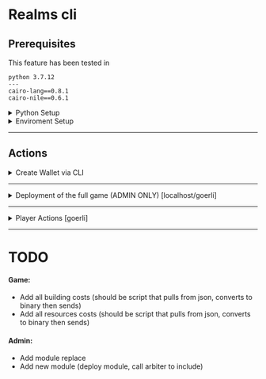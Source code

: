 # Realms cli

## Prerequisites

This feature has been tested in 
```
python 3.7.12
---
cairo-lang==0.8.1
cairo-nile==0.6.1
```

<details><summary>Python Setup</summary>

1. Upgrade pip: `/usr/local/bin/python -m pip install --upgrade pip`
2. Remove *all* previous cairo nile packages: `$ pip uninstall cairo-nile` and check with `$ pip freeze` to make sure it's removed.
3. Install nile 0.6.1: `pip install cairo-nile`
4. Install the realms_cli: `$ pip install realms_cli/` (ensure you are in the realms-contracts dir)

You now should have the realms_cli commands available when you run `$ nile`. 

</details>

<details><summary>Enviroment Setup</summary>

Create an `.env.nile` in the realms_cli/ directory with the following entries:

```
export STARKNET_PRIVATE_KEY=<A PRIVATE KEY>  # admin private key
export STARKNET_NETWORK=alpha-goerli  # different from nile_network

```
⚠️ Never commit this file!
</details>



---

## Actions


<details><summary>Create Wallet via CLI</summary>

1. Create private Key via XYZ
2. Save in .env.nile as STARKNET_PRIVATE_KEY
3. Run `$ source realms_cli/.env.nile`
4. Run `$ nile setup STARKNET_PRIVATE_KEY --network goerli`
5. Your address will be saved in the goerli.accounts.json
</details>

---

<details><summary>Deployment of the full game (ADMIN ONLY) [localhost/goerli]</summary>


The following scripts deploy all contracts necessairy to test and play realms on localhost/goerli.

### 1. Admin

`$ nile run --network localhost realms_cli/1_deploy_admin.py`

### 2. Deploy tokens

`$ nile run --network localhost realms_cli/2_deploy_token_contracts.py`

### 3. Deploy game contracts

`$ nile run --network localhost realms_cli/3_deploy_game_contracts.py`

### 4. Init the game

`$ nile run --network localhost realms_cli/4_init_game.py`

### Tips

If you want to check a tx hash, run either

`$ nile debug --network NETWORK TXHASH`

Or `$ starknet get_transaction_receipt --hash TXHASH` (only for non-localhost)

### Adding a plugin

Add your logic to `realms_cli/realms_cli/main.py`
Add you cli entro to `realms_cli/pyproject.toml`
Reinstall the plugin cli `pip install realms_cli/`

</details>

---
<details><summary>Player Actions [goerli]</summary>


### Deploy account

`$ nile deploy STARKNET_PRIVATE_KEY`

Note: you need to setup and source a `.env` file.

### Settling

`$ nile settle_realm 1`


### Check lords [wip]

`$ nile check_lords`

### check realms [wip]

`$ nile check_realms`

### Check resources

`$ nile check_resources`

Of another user:

`$ nile check_resources --address 0x000000`

### Claim resources

</details>

---

# TODO

#### Game:
- Add all building costs (should be script that pulls from json, converts to binary then sends)
- Add all resources costs (should be script that pulls from json, converts to binary then sends)

#### Admin:
- Add module replace 
- Add new module (deploy module, call arbiter to include)